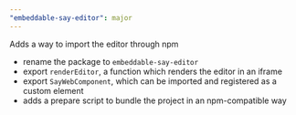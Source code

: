 ```yaml
---
"embeddable-say-editor": major
---
```


Adds a way to import the editor through npm

- rename the package to `embeddable-say-editor`
- export `renderEditor`, a function which renders the editor in an iframe
- export `SayWebComponent`, which can be imported and registered as a custom element
- adds a prepare script to bundle the project in an npm-compatible way
